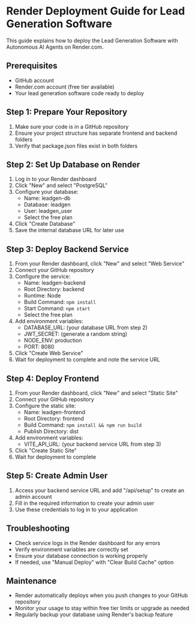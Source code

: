 # Render Deployment Guide for Lead Generation Software

This guide explains how to deploy the Lead Generation Software with Autonomous AI Agents on Render.com.

## Prerequisites

- GitHub account
- Render.com account (free tier available)
- Your lead generation software code ready to deploy

## Step 1: Prepare Your Repository

1. Make sure your code is in a GitHub repository
2. Ensure your project structure has separate frontend and backend folders
3. Verify that package.json files exist in both folders

## Step 2: Set Up Database on Render

1. Log in to your Render dashboard
2. Click "New" and select "PostgreSQL"
3. Configure your database:
   - Name: leadgen-db
   - Database: leadgen
   - User: leadgen_user
   - Select the free plan
4. Click "Create Database"
5. Save the internal database URL for later use

## Step 3: Deploy Backend Service

1. From your Render dashboard, click "New" and select "Web Service"
2. Connect your GitHub repository
3. Configure the service:
   - Name: leadgen-backend
   - Root Directory: backend
   - Runtime: Node
   - Build Command: `npm install`
   - Start Command: `npm start`
   - Select the free plan
4. Add environment variables:
   - DATABASE_URL: (your database URL from step 2)
   - JWT_SECRET: (generate a random string)
   - NODE_ENV: production
   - PORT: 8080
5. Click "Create Web Service"
6. Wait for deployment to complete and note the service URL

## Step 4: Deploy Frontend

1. From your Render dashboard, click "New" and select "Static Site"
2. Connect your GitHub repository
3. Configure the static site:
   - Name: leadgen-frontend
   - Root Directory: frontend
   - Build Command: `npm install && npm run build`
   - Publish Directory: dist
4. Add environment variables:
   - VITE_API_URL: (your backend service URL from step 3)
5. Click "Create Static Site"
6. Wait for deployment to complete

## Step 5: Create Admin User

1. Access your backend service URL and add "/api/setup" to create an admin account
2. Fill in the required information to create your admin user
3. Use these credentials to log in to your application

## Troubleshooting

- Check service logs in the Render dashboard for any errors
- Verify environment variables are correctly set
- Ensure your database connection is working properly
- If needed, use "Manual Deploy" with "Clear Build Cache" option

## Maintenance

- Render automatically deploys when you push changes to your GitHub repository
- Monitor your usage to stay within free tier limits or upgrade as needed
- Regularly backup your database using Render's backup feature

